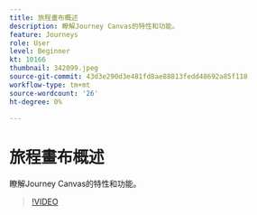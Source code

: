 ```yaml
---
title: 旅程畫布概述
description: 瞭解Journey Canvas的特性和功能。
feature: Journeys
role: User
level: Beginner
kt: 10166
thumbnail: 342099.jpeg
source-git-commit: 43d3e290d3e481fd8ae88813fedd48692a85f118
workflow-type: tm+mt
source-wordcount: '26'
ht-degree: 0%

---
```



# 旅程畫布概述

瞭解Journey Canvas的特性和功能。

>[!VIDEO](https://video.tv.adobe.com/v/342099?quality=12&learn=on)
